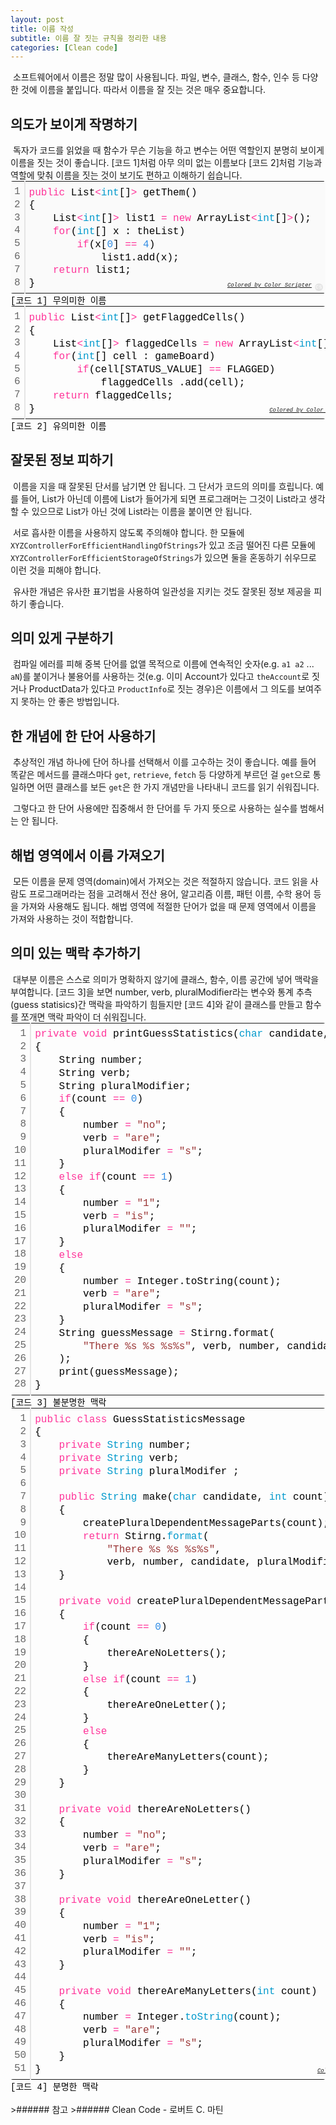 ```yaml
---
layout: post
title: 이름 작성
subtitle: 이름 잘 짓는 규칙을 정리한 내용
categories: [Clean code]
---
```


&nbsp;소프트웨어에서 이름은 정말 많이 사용됩니다. 파일, 변수, 클래스, 함수, 인수 등 다양한 것에 이름을 붙입니다. 따라서 이름을 잘 짓는 것은 매우 중요합니다.

<h2 class="section-heading">의도가 보이게 작명하기</h2>
&nbsp;독자가 코드를 읽었을 때 함수가 무슨 기능을 하고 변수는 어떤 역할인지 분명히 보이게 이름을 짓는 것이 좋습니다. [코드 1]처럼 아무 의미 없는 이름보다 [코드 2]처럼 기능과 역할에 맞춰 이름을 짓는 것이 보기도 편하고 이해하기 쉽습니다.

<div class="colorscripter-code" style="color:#010101;font-family:Consolas, 'Liberation Mono', Menlo, Courier, monospace !important; position:relative !important;overflow:auto"><table class="colorscripter-code-table" style="margin:0;padding:0;border:none;background-color:#fafafa;border-radius:4px;" cellspacing="0" cellpadding="0"><tr><td style="padding:6px;border-right:2px solid #e5e5e5"><div style="margin:0;padding:0;word-break:normal;text-align:right;color:#666;font-family:Consolas, 'Liberation Mono', Menlo, Courier, monospace !important;line-height:130%"><div style="line-height:130%">1</div><div style="line-height:130%">2</div><div style="line-height:130%">3</div><div style="line-height:130%">4</div><div style="line-height:130%">5</div><div style="line-height:130%">6</div><div style="line-height:130%">7</div><div style="line-height:130%">8</div></div></td><td style="padding:6px 0;text-align:left"><div style="margin:0;padding:0;color:#010101;font-family:Consolas, 'Liberation Mono', Menlo, Courier, monospace !important;line-height:130%"><div style="padding:0 6px; white-space:pre; line-height:130%"><span style="color:#ff3399">public</span>&nbsp;List<span style="color:#039C43"></span><span style="color:#ff3399">&lt;</span><span style="color:#0099cc">int</span>[]<span style="color:#039C43"></span><span style="color:#ff3399">&gt;</span>&nbsp;getThem()</div><div style="padding:0 6px; white-space:pre; line-height:130%">{</div><div style="padding:0 6px; white-space:pre; line-height:130%">&nbsp;&nbsp;&nbsp;&nbsp;List<span style="color:#039C43"></span><span style="color:#ff3399">&lt;</span><span style="color:#0099cc">int</span>[]<span style="color:#039C43"></span><span style="color:#ff3399">&gt;</span>&nbsp;list1&nbsp;<span style="color:#039C43"></span><span style="color:#ff3399">=</span>&nbsp;<span style="color:#ff3399">new</span>&nbsp;ArrayList<span style="color:#039C43"></span><span style="color:#ff3399">&lt;</span><span style="color:#0099cc">int</span>[]<span style="color:#039C43"></span><span style="color:#ff3399">&gt;</span>();</div><div style="padding:0 6px; white-space:pre; line-height:130%">&nbsp;&nbsp;&nbsp;&nbsp;<span style="color:#ff3399">for</span>(<span style="color:#0099cc">int</span>[]&nbsp;x&nbsp;:&nbsp;theList)</div><div style="padding:0 6px; white-space:pre; line-height:130%">&nbsp;&nbsp;&nbsp;&nbsp;&nbsp;&nbsp;&nbsp;&nbsp;<span style="color:#ff3399">if</span>(x[<span style="color:#308ce5">0</span>]&nbsp;<span style="color:#039C43"></span><span style="color:#ff3399">=</span><span style="color:#039C43"></span><span style="color:#ff3399">=</span>&nbsp;<span style="color:#308ce5">4</span>)&nbsp;</div><div style="padding:0 6px; white-space:pre; line-height:130%">&nbsp;&nbsp;&nbsp;&nbsp;&nbsp;&nbsp;&nbsp;&nbsp;&nbsp;&nbsp;&nbsp;&nbsp;list1.add(x);</div><div style="padding:0 6px; white-space:pre; line-height:130%">&nbsp;&nbsp;&nbsp;&nbsp;<span style="color:#ff3399">return</span>&nbsp;list1;</div><div style="padding:0 6px; white-space:pre; line-height:130%">}</div></div><div style="text-align:right;margin-top:-13px;margin-right:5px;font-size:9px;font-style:italic"><a href="http://colorscripter.com/info#e" target="_blank" style="color:#e5e5e5text-decoration:none">Colored by Color Scripter</a></div></td><td style="vertical-align:bottom;padding:0 2px 4px 0"><a href="http://colorscripter.com/info#e" target="_blank" style="text-decoration:none;color:white"><span style="font-size:9px;word-break:normal;background-color:#e5e5e5;color:white;border-radius:10px;padding:1px">cs</span></a></td></tr></table><span class="caption text-muted">[코드 1] 무의미한 이름</span></div>

<div class="colorscripter-code" style="color:#010101;font-family:Consolas, 'Liberation Mono', Menlo, Courier, monospace !important; position:relative !important;overflow:auto"><table class="colorscripter-code-table" style="margin:0;padding:0;border:none;border-radius:4px;" cellspacing="0" cellpadding="0"><tr><td style="padding:6px;border-right:2px solid #e5e5e5"><div style="margin:0;padding:0;word-break:normal;text-align:right;color:#666;font-family:Consolas, 'Liberation Mono', Menlo, Courier, monospace !important;line-height:130%"><div style="line-height:130%">1</div><div style="line-height:130%">2</div><div style="line-height:130%">3</div><div style="line-height:130%">4</div><div style="line-height:130%">5</div><div style="line-height:130%">6</div><div style="line-height:130%">7</div><div style="line-height:130%">8</div></div></td><td style="padding:6px 0;text-align:left"><div style="margin:0;padding:0;color:#010101;font-family:Consolas, 'Liberation Mono', Menlo, Courier, monospace !important;line-height:130%"><div style="padding:0 6px; white-space:pre; line-height:130%"><span style="color:#ff3399">public</span>&nbsp;List<span style="color:#039C43"></span><span style="color:#ff3399">&lt;</span><span style="color:#0099cc">int</span>[]<span style="color:#039C43"></span><span style="color:#ff3399">&gt;</span>&nbsp;getFlaggedCells()</div><div style="padding:0 6px; white-space:pre; line-height:130%">{</div><div style="padding:0 6px; white-space:pre; line-height:130%">&nbsp;&nbsp;&nbsp;&nbsp;List<span style="color:#039C43"></span><span style="color:#ff3399">&lt;</span><span style="color:#0099cc">int</span>[]<span style="color:#039C43"></span><span style="color:#ff3399">&gt;</span>&nbsp;flaggedCells&nbsp;<span style="color:#039C43"></span><span style="color:#ff3399">=</span>&nbsp;<span style="color:#ff3399">new</span>&nbsp;ArrayList<span style="color:#039C43"></span><span style="color:#ff3399">&lt;</span><span style="color:#0099cc">int</span>[]<span style="color:#039C43"></span><span style="color:#ff3399">&gt;</span>();</div><div style="padding:0 6px; white-space:pre; line-height:130%">&nbsp;&nbsp;&nbsp;&nbsp;<span style="color:#ff3399">for</span>(<span style="color:#0099cc">int</span>[]&nbsp;cell&nbsp;:&nbsp;gameBoard)</div><div style="padding:0 6px; white-space:pre; line-height:130%">&nbsp;&nbsp;&nbsp;&nbsp;&nbsp;&nbsp;&nbsp;&nbsp;<span style="color:#ff3399">if</span>(cell[STATUS_VALUE]&nbsp;<span style="color:#039C43"></span><span style="color:#ff3399">=</span><span style="color:#039C43"></span><span style="color:#ff3399">=</span>&nbsp;FLAGGED)&nbsp;</div><div style="padding:0 6px; white-space:pre; line-height:130%">&nbsp;&nbsp;&nbsp;&nbsp;&nbsp;&nbsp;&nbsp;&nbsp;&nbsp;&nbsp;&nbsp;&nbsp;flaggedCells&nbsp;.add(cell);</div><div style="padding:0 6px; white-space:pre; line-height:130%">&nbsp;&nbsp;&nbsp;&nbsp;<span style="color:#ff3399">return</span>&nbsp;flaggedCells;</div><div style="padding:0 6px; white-space:pre; line-height:130%">}</div></div><div style="text-align:right;margin-top:-13px;margin-right:5px;font-size:9px;font-style:italic"><a href="http://colorscripter.com/info#e" target="_blank" style="color:#e5e5e5text-decoration:none">Colored by Color Scripter</a></div></td><td style="vertical-align:bottom;padding:0 2px 4px 0"><a href="http://colorscripter.com/info#e" target="_blank" style="text-decoration:none;color:white"><span style="font-size:9px;word-break:normal;background-color:#e5e5e5;color:white;border-radius:10px;padding:1px">cs</span></a></td></tr></table><span class="caption text-muted">[코드 2] 유의미한 이름</span></div>

<h2 class="section-heading">잘못된 정보 피하기</h2>
&nbsp;이름을 지을 때 잘못된 단서를 남기면 안 됩니다. 그 단서가 코드의 의미를 흐립니다. 예를 들어, List가 아닌데 이름에 List가 들어가게 되면 프로그래머는 그것이 List라고 생각할 수 있으므로 List가 아닌 것에 List라는 이름을 붙이면 안 됩니다.

&nbsp;서로 흡사한 이름을 사용하지 않도록 주의해야 합니다. 한 모듈에 <code>XYZControllerForEfficientHandlingOfStrings</code>가 있고 조금 떨어진 다른 모듈에 <code>XYZControllerForEfficientStorageOfStrings</code>가 있으면 둘을 혼동하기 쉬우므로 이런 것을 피해야 합니다.

&nbsp;유사한 개념은 유사한 표기법을 사용하여 일관성을 지키는 것도 잘못된 정보 제공을 피하기 좋습니다.

<h2 class="section-heading">의미 있게 구분하기</h2>
&nbsp;컴파일 에러를 피해 중복 단어를 없앨 목적으로 이름에 연속적인 숫자(e.g. <code>a1 a2</code> ... <code>aN</code>)를 붙이거나 불용어를 사용하는 것(e.g. 이미 Account가 있다고 <code>theAccount</code>로 짓거나 ProductData가 있다고 <code>ProductInfo</code>로 짓는 경우)은 이름에서 그 의도를 보여주지 못하는 안 좋은 방법입니다.

<h2 class="section-heading">한 개념에 한 단어 사용하기</h2>
&nbsp;추상적인 개념 하나에 단어 하나를 선택해서 이를 고수하는 것이 좋습니다. 예를 들어 똑같은 메서드를 클래스마다 <code>get</code>, <code>retrieve</code>, <code>fetch</code> 등 다양하게 부르던 걸 <code>get</code>으로 통일하면 어떤 클래스를 보든 <code>get</code>은 한 가지 개념만을 나타내니 코드를 읽기 쉬워집니다.

&nbsp;그렇다고 한 단어 사용에만 집중해서 한 단어를 두 가지 뜻으로 사용하는 실수를 범해서는 안 됩니다.

<h2 class="section-heading">해법 영역에서 이름 가져오기</h2>
&nbsp;모든 이름을 문제 영역(domain)에서 가져오는 것은 적절하지 않습니다. 코드 읽을 사람도 프로그래머라는 점을 고려해서 전산 용어, 알고리즘 이름, 패턴 이름, 수학 용어 등을 가져와 사용해도 됩니다. 해법 영역에 적절한 단어가 없을 때 문제 영역에서 이름을 가져와 사용하는 것이 적합합니다.

<h2 class="section-heading">의미 있는 맥락 추가하기</h2>
&nbsp;대부분 이름은 스스로 의미가 명확하지 않기에 클래스, 함수, 이름 공간에 넣어 맥락을 부여합니다. [코드 3]을 보면 number, verb, pluralModifier라는 변수와 통계 추측(guess statisics)간 맥락을 파악하기 힘들지만 [코드 4]와 같이 클래스를 만들고 함수를 쪼개면 맥락 파악이 더 쉬워집니다.

<div class="colorscripter-code" style="color:#010101;font-family:Consolas, 'Liberation Mono', Menlo, Courier, monospace !important; position:relative !important;overflow:auto"><table class="colorscripter-code-table" style="margin:0;padding:0;border:none;border-radius:4px;" cellspacing="0" cellpadding="0"><tr><td style="padding:6px;border-right:2px solid #e5e5e5"><div style="margin:0;padding:0;word-break:normal;text-align:right;color:#666;font-family:Consolas, 'Liberation Mono', Menlo, Courier, monospace !important;line-height:130%"><div style="line-height:130%">1</div><div style="line-height:130%">2</div><div style="line-height:130%">3</div><div style="line-height:130%">4</div><div style="line-height:130%">5</div><div style="line-height:130%">6</div><div style="line-height:130%">7</div><div style="line-height:130%">8</div><div style="line-height:130%">9</div><div style="line-height:130%">10</div><div style="line-height:130%">11</div><div style="line-height:130%">12</div><div style="line-height:130%">13</div><div style="line-height:130%">14</div><div style="line-height:130%">15</div><div style="line-height:130%">16</div><div style="line-height:130%">17</div><div style="line-height:130%">18</div><div style="line-height:130%">19</div><div style="line-height:130%">20</div><div style="line-height:130%">21</div><div style="line-height:130%">22</div><div style="line-height:130%">23</div><div style="line-height:130%">24</div><div style="line-height:130%">25</div><div style="line-height:130%">26</div><div style="line-height:130%">27</div><div style="line-height:130%">28</div></div></td><td style="padding:6px 0;text-align:left"><div style="margin:0;padding:0;color:#010101;font-family:Consolas, 'Liberation Mono', Menlo, Courier, monospace !important;line-height:130%"><div style="padding:0 6px; white-space:pre; line-height:130%"><span style="color:#ff3399">private</span>&nbsp;<span style="color:#ff3399">void</span>&nbsp;printGuessStatistics(<span style="color:#0099cc">char</span>&nbsp;candidate,&nbsp;<span style="color:#0099cc">int</span>&nbsp;count)</div><div style="padding:0 6px; white-space:pre; line-height:130%">{</div><div style="padding:0 6px; white-space:pre; line-height:130%">&nbsp;&nbsp;&nbsp;&nbsp;String&nbsp;number;</div><div style="padding:0 6px; white-space:pre; line-height:130%">&nbsp;&nbsp;&nbsp;&nbsp;String&nbsp;verb;</div><div style="padding:0 6px; white-space:pre; line-height:130%">&nbsp;&nbsp;&nbsp;&nbsp;String&nbsp;pluralModifier;</div><div style="padding:0 6px; white-space:pre; line-height:130%">&nbsp;&nbsp;&nbsp;&nbsp;<span style="color:#ff3399">if</span>(count&nbsp;<span style="color:#039C43"></span><span style="color:#ff3399">=</span><span style="color:#039C43"></span><span style="color:#ff3399">=</span>&nbsp;<span style="color:#308ce5">0</span>)</div><div style="padding:0 6px; white-space:pre; line-height:130%">&nbsp;&nbsp;&nbsp;&nbsp;{</div><div style="padding:0 6px; white-space:pre; line-height:130%">&nbsp;&nbsp;&nbsp;&nbsp;&nbsp;&nbsp;&nbsp;&nbsp;number&nbsp;<span style="color:#039C43"></span><span style="color:#ff3399">=</span>&nbsp;<span style="color:#993333">"no"</span>;</div><div style="padding:0 6px; white-space:pre; line-height:130%">&nbsp;&nbsp;&nbsp;&nbsp;&nbsp;&nbsp;&nbsp;&nbsp;verb&nbsp;<span style="color:#039C43"></span><span style="color:#ff3399">=</span>&nbsp;<span style="color:#993333">"are"</span>;</div><div style="padding:0 6px; white-space:pre; line-height:130%">&nbsp;&nbsp;&nbsp;&nbsp;&nbsp;&nbsp;&nbsp;&nbsp;pluralModifer&nbsp;<span style="color:#039C43"></span><span style="color:#ff3399">=</span>&nbsp;<span style="color:#993333">"s"</span>;</div><div style="padding:0 6px; white-space:pre; line-height:130%">&nbsp;&nbsp;&nbsp;&nbsp;}</div><div style="padding:0 6px; white-space:pre; line-height:130%">&nbsp;&nbsp;&nbsp;&nbsp;<span style="color:#ff3399">else</span>&nbsp;<span style="color:#ff3399">if</span>(count&nbsp;<span style="color:#039C43"></span><span style="color:#ff3399">=</span><span style="color:#039C43"></span><span style="color:#ff3399">=</span>&nbsp;<span style="color:#308ce5">1</span>)</div><div style="padding:0 6px; white-space:pre; line-height:130%">&nbsp;&nbsp;&nbsp;&nbsp;{</div><div style="padding:0 6px; white-space:pre; line-height:130%">&nbsp;&nbsp;&nbsp;&nbsp;&nbsp;&nbsp;&nbsp;&nbsp;number&nbsp;<span style="color:#039C43"></span><span style="color:#ff3399">=</span>&nbsp;<span style="color:#993333">"1"</span>;</div><div style="padding:0 6px; white-space:pre; line-height:130%">&nbsp;&nbsp;&nbsp;&nbsp;&nbsp;&nbsp;&nbsp;&nbsp;verb&nbsp;<span style="color:#039C43"></span><span style="color:#ff3399">=</span>&nbsp;<span style="color:#993333">"is"</span>;</div><div style="padding:0 6px; white-space:pre; line-height:130%">&nbsp;&nbsp;&nbsp;&nbsp;&nbsp;&nbsp;&nbsp;&nbsp;pluralModifer&nbsp;<span style="color:#039C43"></span><span style="color:#ff3399">=</span>&nbsp;<span style="color:#993333">""</span>;</div><div style="padding:0 6px; white-space:pre; line-height:130%">&nbsp;&nbsp;&nbsp;&nbsp;}</div><div style="padding:0 6px; white-space:pre; line-height:130%">&nbsp;&nbsp;&nbsp;&nbsp;<span style="color:#ff3399">else</span></div><div style="padding:0 6px; white-space:pre; line-height:130%">&nbsp;&nbsp;&nbsp;&nbsp;{</div><div style="padding:0 6px; white-space:pre; line-height:130%">&nbsp;&nbsp;&nbsp;&nbsp;&nbsp;&nbsp;&nbsp;&nbsp;number&nbsp;<span style="color:#039C43"></span><span style="color:#ff3399">=</span>&nbsp;Integer.toString(count);</div><div style="padding:0 6px; white-space:pre; line-height:130%">&nbsp;&nbsp;&nbsp;&nbsp;&nbsp;&nbsp;&nbsp;&nbsp;verb&nbsp;<span style="color:#039C43"></span><span style="color:#ff3399">=</span>&nbsp;<span style="color:#993333">"are"</span>;</div><div style="padding:0 6px; white-space:pre; line-height:130%">&nbsp;&nbsp;&nbsp;&nbsp;&nbsp;&nbsp;&nbsp;&nbsp;pluralModifer&nbsp;<span style="color:#039C43"></span><span style="color:#ff3399">=</span>&nbsp;<span style="color:#993333">"s"</span>;</div><div style="padding:0 6px; white-space:pre; line-height:130%">&nbsp;&nbsp;&nbsp;&nbsp;}</div><div style="padding:0 6px; white-space:pre; line-height:130%">&nbsp;&nbsp;&nbsp;&nbsp;String&nbsp;guessMessage&nbsp;<span style="color:#039C43"></span><span style="color:#ff3399">=</span>&nbsp;Stirng.format(</div><div style="padding:0 6px; white-space:pre; line-height:130%">&nbsp;&nbsp;&nbsp;&nbsp;&nbsp;&nbsp;&nbsp;&nbsp;<span style="color:#993333">"There&nbsp;%s&nbsp;%s&nbsp;%s%s"</span>,&nbsp;verb,&nbsp;number,&nbsp;candidate,&nbsp;pluralModifier</div><div style="padding:0 6px; white-space:pre; line-height:130%">&nbsp;&nbsp;&nbsp;&nbsp;);</div><div style="padding:0 6px; white-space:pre; line-height:130%">&nbsp;&nbsp;&nbsp;&nbsp;print(guessMessage);</div><div style="padding:0 6px; white-space:pre; line-height:130%">}</div></div><div style="text-align:right;margin-top:-13px;margin-right:5px;font-size:9px;font-style:italic"><a href="http://colorscripter.com/info#e" target="_blank" style="color:#e5e5e5text-decoration:none">Colored by Color Scripter</a></div></td><td style="vertical-align:bottom;padding:0 2px 4px 0"><a href="http://colorscripter.com/info#e" target="_blank" style="text-decoration:none;color:white"><span style="font-size:9px;word-break:normal;background-color:#e5e5e5;color:white;border-radius:10px;padding:1px">cs</span></a></td></tr></table><span class="caption text-muted">[코드 3] 불분명한 맥락</span></div>

<div class="colorscripter-code" style="color:#010101;font-family:Consolas, 'Liberation Mono', Menlo, Courier, monospace !important; position:relative !important;overflow:auto"><table class="colorscripter-code-table" style="margin:0;padding:0;border:none;border-radius:4px;" cellspacing="0" cellpadding="0"><tr><td style="padding:6px;border-right:2px solid #e5e5e5"><div style="margin:0;padding:0;word-break:normal;text-align:right;color:#666;font-family:Consolas, 'Liberation Mono', Menlo, Courier, monospace !important;line-height:130%"><div style="line-height:130%">1</div><div style="line-height:130%">2</div><div style="line-height:130%">3</div><div style="line-height:130%">4</div><div style="line-height:130%">5</div><div style="line-height:130%">6</div><div style="line-height:130%">7</div><div style="line-height:130%">8</div><div style="line-height:130%">9</div><div style="line-height:130%">10</div><div style="line-height:130%">11</div><div style="line-height:130%">12</div><div style="line-height:130%">13</div><div style="line-height:130%">14</div><div style="line-height:130%">15</div><div style="line-height:130%">16</div><div style="line-height:130%">17</div><div style="line-height:130%">18</div><div style="line-height:130%">19</div><div style="line-height:130%">20</div><div style="line-height:130%">21</div><div style="line-height:130%">22</div><div style="line-height:130%">23</div><div style="line-height:130%">24</div><div style="line-height:130%">25</div><div style="line-height:130%">26</div><div style="line-height:130%">27</div><div style="line-height:130%">28</div><div style="line-height:130%">29</div><div style="line-height:130%">30</div><div style="line-height:130%">31</div><div style="line-height:130%">32</div><div style="line-height:130%">33</div><div style="line-height:130%">34</div><div style="line-height:130%">35</div><div style="line-height:130%">36</div><div style="line-height:130%">37</div><div style="line-height:130%">38</div><div style="line-height:130%">39</div><div style="line-height:130%">40</div><div style="line-height:130%">41</div><div style="line-height:130%">42</div><div style="line-height:130%">43</div><div style="line-height:130%">44</div><div style="line-height:130%">45</div><div style="line-height:130%">46</div><div style="line-height:130%">47</div><div style="line-height:130%">48</div><div style="line-height:130%">49</div><div style="line-height:130%">50</div><div style="line-height:130%">51</div></div></td><td style="padding:6px 0;text-align:left"><div style="margin:0;padding:0;color:#010101;font-family:Consolas, 'Liberation Mono', Menlo, Courier, monospace !important;line-height:130%"><div style="padding:0 6px; white-space:pre; line-height:130%"><span style="color:#ff3399">public</span>&nbsp;<span style="color:#ff3399">class</span>&nbsp;GuessStatisticsMessage</div><div style="padding:0 6px; white-space:pre; line-height:130%">{</div><div style="padding:0 6px; white-space:pre; line-height:130%">&nbsp;&nbsp;&nbsp;&nbsp;<span style="color:#ff3399">private</span>&nbsp;<span style="color:#0099cc">String</span>&nbsp;number;</div><div style="padding:0 6px; white-space:pre; line-height:130%">&nbsp;&nbsp;&nbsp;&nbsp;<span style="color:#ff3399">private</span>&nbsp;<span style="color:#0099cc">String</span>&nbsp;verb;</div><div style="padding:0 6px; white-space:pre; line-height:130%">&nbsp;&nbsp;&nbsp;&nbsp;<span style="color:#ff3399">private</span>&nbsp;<span style="color:#0099cc">String</span>&nbsp;pluralModifer&nbsp;;</div><div style="padding:0 6px; white-space:pre; line-height:130%">&nbsp;</div><div style="padding:0 6px; white-space:pre; line-height:130%">&nbsp;&nbsp;&nbsp;&nbsp;<span style="color:#ff3399">public</span>&nbsp;<span style="color:#0099cc">String</span>&nbsp;make(<span style="color:#0099cc">char</span>&nbsp;candidate,&nbsp;<span style="color:#0099cc">int</span>&nbsp;count)</div><div style="padding:0 6px; white-space:pre; line-height:130%">&nbsp;&nbsp;&nbsp;&nbsp;{</div><div style="padding:0 6px; white-space:pre; line-height:130%">&nbsp;&nbsp;&nbsp;&nbsp;&nbsp;&nbsp;&nbsp;&nbsp;createPluralDependentMessageParts(count);</div><div style="padding:0 6px; white-space:pre; line-height:130%">&nbsp;&nbsp;&nbsp;&nbsp;&nbsp;&nbsp;&nbsp;&nbsp;<span style="color:#ff3399">return</span>&nbsp;Stirng.<span style="color:#0099cc">format</span>(</div><div style="padding:0 6px; white-space:pre; line-height:130%">&nbsp;&nbsp;&nbsp;&nbsp;&nbsp;&nbsp;&nbsp;&nbsp;&nbsp;&nbsp;&nbsp;&nbsp;<span style="color:#993333">"There&nbsp;%s&nbsp;%s&nbsp;%s%s"</span>,&nbsp;</div><div style="padding:0 6px; white-space:pre; line-height:130%">&nbsp;&nbsp;&nbsp;&nbsp;&nbsp;&nbsp;&nbsp;&nbsp;&nbsp;&nbsp;&nbsp;&nbsp;verb,&nbsp;number,&nbsp;candidate,&nbsp;pluralModifier&nbsp;);</div><div style="padding:0 6px; white-space:pre; line-height:130%">&nbsp;&nbsp;&nbsp;&nbsp;}</div><div style="padding:0 6px; white-space:pre; line-height:130%">&nbsp;</div><div style="padding:0 6px; white-space:pre; line-height:130%">&nbsp;&nbsp;&nbsp;&nbsp;<span style="color:#ff3399">private</span>&nbsp;<span style="color:#ff3399">void</span>&nbsp;createPluralDependentMessageParts(<span style="color:#0099cc">int</span>&nbsp;count)</div><div style="padding:0 6px; white-space:pre; line-height:130%">&nbsp;&nbsp;&nbsp;&nbsp;{</div><div style="padding:0 6px; white-space:pre; line-height:130%">&nbsp;&nbsp;&nbsp;&nbsp;&nbsp;&nbsp;&nbsp;&nbsp;<span style="color:#ff3399">if</span>(count&nbsp;<span style="color:#0086b3"></span><span style="color:#ff3399">=</span><span style="color:#0086b3"></span><span style="color:#ff3399">=</span>&nbsp;<span style="color:#308ce5">0</span>)</div><div style="padding:0 6px; white-space:pre; line-height:130%">&nbsp;&nbsp;&nbsp;&nbsp;&nbsp;&nbsp;&nbsp;&nbsp;{</div><div style="padding:0 6px; white-space:pre; line-height:130%">&nbsp;&nbsp;&nbsp;&nbsp;&nbsp;&nbsp;&nbsp;&nbsp;&nbsp;&nbsp;&nbsp;&nbsp;thereAreNoLetters();</div><div style="padding:0 6px; white-space:pre; line-height:130%">&nbsp;&nbsp;&nbsp;&nbsp;&nbsp;&nbsp;&nbsp;&nbsp;}</div><div style="padding:0 6px; white-space:pre; line-height:130%">&nbsp;&nbsp;&nbsp;&nbsp;&nbsp;&nbsp;&nbsp;&nbsp;<span style="color:#ff3399">else</span>&nbsp;<span style="color:#ff3399">if</span>(count&nbsp;<span style="color:#0086b3"></span><span style="color:#ff3399">=</span><span style="color:#0086b3"></span><span style="color:#ff3399">=</span>&nbsp;<span style="color:#308ce5">1</span>)</div><div style="padding:0 6px; white-space:pre; line-height:130%">&nbsp;&nbsp;&nbsp;&nbsp;&nbsp;&nbsp;&nbsp;&nbsp;{</div><div style="padding:0 6px; white-space:pre; line-height:130%">&nbsp;&nbsp;&nbsp;&nbsp;&nbsp;&nbsp;&nbsp;&nbsp;&nbsp;&nbsp;&nbsp;&nbsp;thereAreOneLetter();</div><div style="padding:0 6px; white-space:pre; line-height:130%">&nbsp;&nbsp;&nbsp;&nbsp;&nbsp;&nbsp;&nbsp;&nbsp;}</div><div style="padding:0 6px; white-space:pre; line-height:130%">&nbsp;&nbsp;&nbsp;&nbsp;&nbsp;&nbsp;&nbsp;&nbsp;<span style="color:#ff3399">else</span></div><div style="padding:0 6px; white-space:pre; line-height:130%">&nbsp;&nbsp;&nbsp;&nbsp;&nbsp;&nbsp;&nbsp;&nbsp;{</div><div style="padding:0 6px; white-space:pre; line-height:130%">&nbsp;&nbsp;&nbsp;&nbsp;&nbsp;&nbsp;&nbsp;&nbsp;&nbsp;&nbsp;&nbsp;&nbsp;thereAreManyLetters(count);</div><div style="padding:0 6px; white-space:pre; line-height:130%">&nbsp;&nbsp;&nbsp;&nbsp;&nbsp;&nbsp;&nbsp;&nbsp;}</div><div style="padding:0 6px; white-space:pre; line-height:130%">&nbsp;&nbsp;&nbsp;&nbsp;}</div><div style="padding:0 6px; white-space:pre; line-height:130%">&nbsp;</div><div style="padding:0 6px; white-space:pre; line-height:130%">&nbsp;&nbsp;&nbsp;&nbsp;<span style="color:#ff3399">private</span>&nbsp;<span style="color:#ff3399">void</span>&nbsp;thereAreNoLetters()</div><div style="padding:0 6px; white-space:pre; line-height:130%">&nbsp;&nbsp;&nbsp;&nbsp;{</div><div style="padding:0 6px; white-space:pre; line-height:130%">&nbsp;&nbsp;&nbsp;&nbsp;&nbsp;&nbsp;&nbsp;&nbsp;number&nbsp;<span style="color:#0086b3"></span><span style="color:#ff3399">=</span>&nbsp;<span style="color:#993333">"no"</span>;</div><div style="padding:0 6px; white-space:pre; line-height:130%">&nbsp;&nbsp;&nbsp;&nbsp;&nbsp;&nbsp;&nbsp;&nbsp;verb&nbsp;<span style="color:#0086b3"></span><span style="color:#ff3399">=</span>&nbsp;<span style="color:#993333">"are"</span>;</div><div style="padding:0 6px; white-space:pre; line-height:130%">&nbsp;&nbsp;&nbsp;&nbsp;&nbsp;&nbsp;&nbsp;&nbsp;pluralModifer&nbsp;<span style="color:#0086b3"></span><span style="color:#ff3399">=</span>&nbsp;<span style="color:#993333">"s"</span>;</div><div style="padding:0 6px; white-space:pre; line-height:130%">&nbsp;&nbsp;&nbsp;&nbsp;}</div><div style="padding:0 6px; white-space:pre; line-height:130%">&nbsp;</div><div style="padding:0 6px; white-space:pre; line-height:130%">&nbsp;&nbsp;&nbsp;&nbsp;<span style="color:#ff3399">private</span>&nbsp;<span style="color:#ff3399">void</span>&nbsp;thereAreOneLetter()</div><div style="padding:0 6px; white-space:pre; line-height:130%">&nbsp;&nbsp;&nbsp;&nbsp;{</div><div style="padding:0 6px; white-space:pre; line-height:130%">&nbsp;&nbsp;&nbsp;&nbsp;&nbsp;&nbsp;&nbsp;&nbsp;number&nbsp;<span style="color:#0086b3"></span><span style="color:#ff3399">=</span>&nbsp;<span style="color:#993333">"1"</span>;</div><div style="padding:0 6px; white-space:pre; line-height:130%">&nbsp;&nbsp;&nbsp;&nbsp;&nbsp;&nbsp;&nbsp;&nbsp;verb&nbsp;<span style="color:#0086b3"></span><span style="color:#ff3399">=</span>&nbsp;<span style="color:#993333">"is"</span>;</div><div style="padding:0 6px; white-space:pre; line-height:130%">&nbsp;&nbsp;&nbsp;&nbsp;&nbsp;&nbsp;&nbsp;&nbsp;pluralModifer&nbsp;<span style="color:#0086b3"></span><span style="color:#ff3399">=</span>&nbsp;<span style="color:#993333">""</span>;</div><div style="padding:0 6px; white-space:pre; line-height:130%">&nbsp;&nbsp;&nbsp;&nbsp;}</div><div style="padding:0 6px; white-space:pre; line-height:130%">&nbsp;</div><div style="padding:0 6px; white-space:pre; line-height:130%">&nbsp;&nbsp;&nbsp;&nbsp;<span style="color:#ff3399">private</span>&nbsp;<span style="color:#ff3399">void</span>&nbsp;thereAreManyLetters(<span style="color:#0099cc">int</span>&nbsp;count)</div><div style="padding:0 6px; white-space:pre; line-height:130%">&nbsp;&nbsp;&nbsp;&nbsp;{</div><div style="padding:0 6px; white-space:pre; line-height:130%">&nbsp;&nbsp;&nbsp;&nbsp;&nbsp;&nbsp;&nbsp;&nbsp;number&nbsp;<span style="color:#0086b3"></span><span style="color:#ff3399">=</span>&nbsp;Integer.<span style="color:#0099cc">toString</span>(count);</div><div style="padding:0 6px; white-space:pre; line-height:130%">&nbsp;&nbsp;&nbsp;&nbsp;&nbsp;&nbsp;&nbsp;&nbsp;verb&nbsp;<span style="color:#0086b3"></span><span style="color:#ff3399">=</span>&nbsp;<span style="color:#993333">"are"</span>;</div><div style="padding:0 6px; white-space:pre; line-height:130%">&nbsp;&nbsp;&nbsp;&nbsp;&nbsp;&nbsp;&nbsp;&nbsp;pluralModifer&nbsp;<span style="color:#0086b3"></span><span style="color:#ff3399">=</span>&nbsp;<span style="color:#993333">"s"</span>;</div><div style="padding:0 6px; white-space:pre; line-height:130%">&nbsp;&nbsp;&nbsp;&nbsp;}</div><div style="padding:0 6px; white-space:pre; line-height:130%">}</div></div><div style="text-align:right;margin-top:-13px;margin-right:5px;font-size:9px;font-style:italic"><a href="http://colorscripter.com/info#e" target="_blank" style="color:#e5e5e5text-decoration:none">Colored by Color Scripter</a></div></td><td style="vertical-align:bottom;padding:0 2px 4px 0"><a href="http://colorscripter.com/info#e" target="_blank" style="text-decoration:none;color:white"><span style="font-size:9px;word-break:normal;background-color:#e5e5e5;color:white;border-radius:10px;padding:1px">cs</span></a></td></tr></table><span class="caption text-muted">[코드 4] 분명한 맥락</span></div>

<br>
>###### 참고  
>###### Clean Code - 로버트 C. 마틴